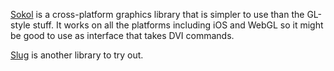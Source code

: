 [Sokol](https://github.com/floooh/sokol) is a cross-platform graphics library that
is simpler to use than the GL-style stuff. It works on all the platforms including
iOS and WebGL so it might be good to use as interface that takes DVI commands. 

[Slug](http://sluglibrary.com) is another library to try out.
